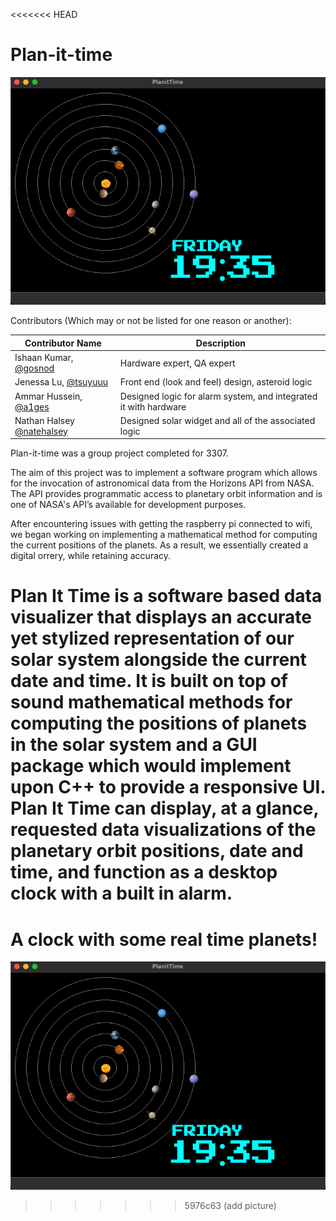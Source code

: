 <<<<<<< HEAD
# Plan-it-time

![Image of clock](solarview.png)


Contributors (Which may or not be listed for one reason or another):

| Contributor Name | Description |
|------------------|-------------|
| Ishaan Kumar, [@gosnod](https://github.com/gosnod)    | Hardware expert, QA expert |
| Jenessa Lu,  [@tsuyuuu](https://github.com/tsuyuuu)      | Front end (look and feel) design, asteroid logic |
| Ammar Hussein, [@a1ges](https://github.com/a1ges)    | Designed logic for alarm system, and integrated it with hardware  |
| Nathan Halsey [@natehalsey](https://github.com/natehalsey)   | Designed solar widget and all of the associated logic |




Plan-it-time was a group project completed for 3307.

The aim of this project was to implement a software program which allows for the invocation of astronomical data from the Horizons API from NASA. The API provides programmatic access to planetary orbit information and is one of NASA's API’s available for development purposes.

After encountering issues with getting the raspberry pi connected to wifi, we began working on implementing a mathematical method for computing the current positions of the planets. As a result, we essentially created a digital orrery, while retaining accuracy. 

Plan It Time is a software based data visualizer that displays an accurate yet stylized representation of our solar system alongside the current date and time. It is built on top of sound mathematical methods for computing the positions of planets in the solar system and a GUI package which would implement upon C++ to provide a responsive UI. Plan It Time can display, at a glance, requested data visualizations of the planetary orbit positions, date and time, and function as a desktop clock with a built in alarm. 
=======
# A clock with some real time planets!

![Image of clock](solarview.png)
>>>>>>> 5976c63 (add picture)
